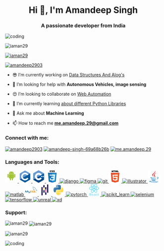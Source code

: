 <h1 align="center">Hi 👋, I'm Amandeep Singh</h1>
<h3 align="center">A passionate developer from India</h3>

<img align="centre" alt="coding" width="300" src="https://media.tenor.com/azZCJ2YpsGgAAAAi/programming.gif">
<p align="left"> <img src="https://komarev.com/ghpvc/?username=iaman29&label=Profile%20views&color=0e75b6&style=flat" alt="iaman29" /> </p>

<p align="left"> <a href="https://github.com/ryo-ma/github-profile-trophy"><img src="https://github-profile-trophy.vercel.app/?username=iaman29" alt="iaman29" /></a> </p>

<p align="left"> <a href="https://twitter.com/amandeep2903" target="blank"><img src="https://img.shields.io/twitter/follow/amandeep2903?logo=twitter&style=for-the-badge" alt="amandeep2903" /></a> </p>

- 😎 I’m currently working on [Data Structures And Alog's](https://github.com/iaman29/DSA)

- 🤝 I’m looking for help with **Autonomous Vehicles, image sensing**

- 😍 I’m looking to collaborate on [Web Automation](https://github.com/iaman29/WEB_AUTOMATION)

- 👀 I’m currently learning [about different Python Libraries](https://github.com/iaman29?tab=repositories)

- 🥳 Ask me about **Machine Learning**

- 📫 How to reach me **me.amandeep.29@gmail.com**

<h3 align="left">Connect with me:</h3>
<p align="left">
<a href="https://twitter.com/amandeep2903" target="blank"><img align="center" src="https://raw.githubusercontent.com/rahuldkjain/github-profile-readme-generator/master/src/images/icons/Social/twitter.svg" alt="amandeep2903" height="30" width="40" /></a>
<a href="https://linkedin.com/in/amandeep-singh-69a68b26b" target="blank"><img align="center" src="https://raw.githubusercontent.com/rahuldkjain/github-profile-readme-generator/master/src/images/icons/Social/linked-in-alt.svg" alt="amandeep-singh-69a68b26b" height="30" width="40" /></a>
<a href="https://instagram.com/me.amandeep.29" target="blank"><img align="center" src="https://raw.githubusercontent.com/rahuldkjain/github-profile-readme-generator/master/src/images/icons/Social/instagram.svg" alt="me.amandeep.29" height="30" width="40" /></a>
</p>

<h3 align="left">Languages and Tools:</h3>
<p align="left"> <a href="https://developer.android.com" target="_blank" rel="noreferrer"> <img src="https://raw.githubusercontent.com/devicons/devicon/master/icons/android/android-original-wordmark.svg" alt="android" width="40" height="40"/> </a> <a href="https://www.cprogramming.com/" target="_blank" rel="noreferrer"> <img src="https://raw.githubusercontent.com/devicons/devicon/master/icons/c/c-original.svg" alt="c" width="40" height="40"/> </a> <a href="https://www.w3schools.com/cpp/" target="_blank" rel="noreferrer"> <img src="https://raw.githubusercontent.com/devicons/devicon/master/icons/cplusplus/cplusplus-original.svg" alt="cplusplus" width="40" height="40"/> </a> <a href="https://www.w3schools.com/css/" target="_blank" rel="noreferrer"> <img src="https://raw.githubusercontent.com/devicons/devicon/master/icons/css3/css3-original-wordmark.svg" alt="css3" width="40" height="40"/> </a> <a href="https://www.djangoproject.com/" target="_blank" rel="noreferrer"> <img src="https://cdn.worldvectorlogo.com/logos/django.svg" alt="django" width="40" height="40"/> </a> <a href="https://www.figma.com/" target="_blank" rel="noreferrer"> <img src="https://www.vectorlogo.zone/logos/figma/figma-icon.svg" alt="figma" width="40" height="40"/> </a> <a href="https://git-scm.com/" target="_blank" rel="noreferrer"> <img src="https://www.vectorlogo.zone/logos/git-scm/git-scm-icon.svg" alt="git" width="40" height="40"/> </a> <a href="https://www.w3.org/html/" target="_blank" rel="noreferrer"> <img src="https://raw.githubusercontent.com/devicons/devicon/master/icons/html5/html5-original-wordmark.svg" alt="html5" width="40" height="40"/> </a> <a href="https://www.adobe.com/in/products/illustrator.html" target="_blank" rel="noreferrer"> <img src="https://www.vectorlogo.zone/logos/adobe_illustrator/adobe_illustrator-icon.svg" alt="illustrator" width="40" height="40"/> </a> <a href="https://www.java.com" target="_blank" rel="noreferrer"> <img src="https://raw.githubusercontent.com/devicons/devicon/master/icons/java/java-original.svg" alt="java" width="40" height="40"/> </a> <a href="https://www.mathworks.com/" target="_blank" rel="noreferrer"> <img src="https://upload.wikimedia.org/wikipedia/commons/2/21/Matlab_Logo.png" alt="matlab" width="40" height="40"/> </a> <a href="https://www.mysql.com/" target="_blank" rel="noreferrer"> <img src="https://raw.githubusercontent.com/devicons/devicon/master/icons/mysql/mysql-original-wordmark.svg" alt="mysql" width="40" height="40"/> </a> <a href="https://pandas.pydata.org/" target="_blank" rel="noreferrer"> <img src="https://raw.githubusercontent.com/devicons/devicon/2ae2a900d2f041da66e950e4d48052658d850630/icons/pandas/pandas-original.svg" alt="pandas" width="40" height="40"/> </a> <a href="https://www.python.org" target="_blank" rel="noreferrer"> <img src="https://raw.githubusercontent.com/devicons/devicon/master/icons/python/python-original.svg" alt="python" width="40" height="40"/> </a> <a href="https://pytorch.org/" target="_blank" rel="noreferrer"> <img src="https://www.vectorlogo.zone/logos/pytorch/pytorch-icon.svg" alt="pytorch" width="40" height="40"/> </a> <a href="https://reactjs.org/" target="_blank" rel="noreferrer"> <img src="https://raw.githubusercontent.com/devicons/devicon/master/icons/react/react-original-wordmark.svg" alt="react" width="40" height="40"/> </a> <a href="https://scikit-learn.org/" target="_blank" rel="noreferrer"> <img src="https://upload.wikimedia.org/wikipedia/commons/0/05/Scikit_learn_logo_small.svg" alt="scikit_learn" width="40" height="40"/> </a> <a href="https://www.selenium.dev" target="_blank" rel="noreferrer"> <img src="https://raw.githubusercontent.com/detain/svg-logos/780f25886640cef088af994181646db2f6b1a3f8/svg/selenium-logo.svg" alt="selenium" width="40" height="40"/> </a> <a href="https://www.tensorflow.org" target="_blank" rel="noreferrer"> <img src="https://www.vectorlogo.zone/logos/tensorflow/tensorflow-icon.svg" alt="tensorflow" width="40" height="40"/> </a> <a href="https://unrealengine.com/" target="_blank" rel="noreferrer"> <img src="https://raw.githubusercontent.com/kenangundogan/fontisto/036b7eca71aab1bef8e6a0518f7329f13ed62f6b/icons/svg/brand/unreal-engine.svg" alt="unreal" width="40" height="40"/> </a> <a href="https://www.adobe.com/products/xd.html" target="_blank" rel="noreferrer"> <img src="https://cdn.worldvectorlogo.com/logos/adobe-xd.svg" alt="xd" width="40" height="40"/> </a> </p>

<h3 align="left">Support:</h3>
<!-- <p><a href="https://www.buymeacoffee.com/iaman29"> <img align="left" src="https://cdn.buymeacoffee.com/buttons/v2/default-yellow.png" height="50" width="210" alt="iaman29" /></a></p><br><br> -->

<p><img align="left" src="https://github-readme-stats.vercel.app/api/top-langs?username=iaman29&show_icons=true&locale=en&layout=compact" alt="iaman29" /></p>

<p>&nbsp;<img align="center" src="https://github-readme-stats.vercel.app/api?username=iaman29&show_icons=true&locale=en" alt="iaman29" /></p>

<p><img align="center" src="https://github-readme-streak-stats.herokuapp.com/?user=iaman29&" alt="iaman29" /></p>

<img align="left" alt="coding" width="300" src="[https://media.tenor.com/azZCJ2YpsGgAAAAi/programming.gif](https://th.bing.com/th/id/OIP.wytttKAcOKCtBmt8rocL6AHaFW?pid=ImgDet&rs=1)">
